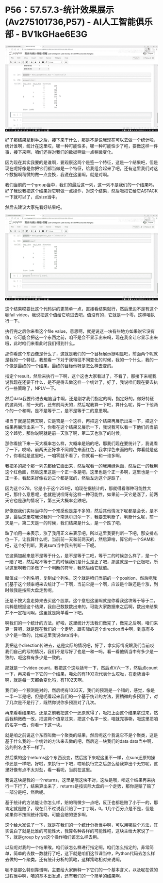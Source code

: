 # P56：57.57.3-统计效果展示(Av275101736,P57) - AI人工智能俱乐部 - BV1kGHae6E3G

![](img/a0aae745a868273ca301af4876279998_0.png)

好了那结果拿到手之后，接下来干什么，那是不是说我现在可以去做一个统计啦，统计谁啊，统计在这里哎，哪一种可能性多，哪一种可能性少了吧，要做这样一件事，接下来啊，咱们还得对我们的数据啊做一点稍微变化。

因为现在其实我要的是谁啊，要观察这两个是签一个特征，这是一个结果吧，但是现在呢好像是你把它们都当做是一个特征，给我组合起来了吧，还有这里我们对这个数据啊稍微的做一点变换，我说在这里啊，就是对啊。

我们当前的一个group当中，我们的最后这一列，这一列不是我们的一个结果吗，好了我说我把这个结果对它呀做一点操作，对这个结果，然后呃把它给它ASTACK一下就可以了，点size当中。

然后去建议大家先看好结果吧。

![](img/a0aae745a868273ca301af4876279998_2.png)

这个结果哎要比这个代码讲的更简单一点，直接看结果就行，然后里边不是有这个呃fail video，我说把这个值给它填进去吧，值没有的，它就是一个零，这样咱执行一下。

执行完之后你来看这个file value，意思啊，就是说这一块有些地方如果说它没有值，它可能会把这一个东西之前，咱不是会不显示出来吗，现在我全让它显示出来哦，此时咱们来看此时我们得到什么。

那你看这个东西像是什么了，这就是我们的一个目标展示挺明显吧，前面两个呢就是我的一个特征，我想看一下对于我特征不同变化的时候，我的一个什么，我的一个像是最终的一个结果，最终的目标他呀是怎么样去变的。

指定个result，然后来执行一下啊，这个这也大家看过了，不看了，那接下来呢我说我现在还要干什么，是不是得去做这样一个统计了，好了，我说咱们现在要去执行一些策略了，NPLV一下。

然后data我要传进去电脑当中啊，还是刚才我们指定的啊，指定好的，做好特征的这两列，前一天的，还有前两天的，然后呢我算一下吧，算什么呢，算一下他两个的一个和啊，是不是等于二，是不是等于二的意思啊。

相当于就是前两天啊，它是否是一个这样，再把这个结果再展示出来一下，把这个结果再展示出来一下，你看在这个结果又展示一下，我说我可以看一下他们的当前这个趋势，那你说啊就是前一天涨了啊，第二天也涨了的时候。

那你看接下来一天大概率怎么样，大概率是赔的吧，那我们现在要统计了，我说看了一下，哎呦，前两天正好拿不同颜色来画红色，我拿绿色来画陪的，你看就是这个，你看就是这里吧，一咱零就不看了，你就看一和一谁多啊。

我把多的那个那一列先都给它画出来，然后呢看一的我用绿色画，然后正一的我用这个红色画，然后这里这是一个正一多是吧，这里也是个正一多啊，这里也是一个正一多，看起来好像右边三个都是涨的，然后左边这个是跌了。

因为这个278，它是小于这个251吧，咱现在据统计的，那就得看哪种可能性大吧，那什么意思呢，也就是说哎呀有这样一种可能性，如果前一天它是涨了，前两天它也是涨的情况下，第三天大概率会跌吧。

好像跟我们实际当中的一个预感也是差不多的，然后其他情况下呢都是会长，是不是，最后这里哎我说我列一个南派尔贝尔一下，我要去判断了，判断什么呢，前一天是一，第二天是一的时候，我们结果是什么，是一个跌了吧。

跌了咱用一来表示，涨了我用正义来表示吧，所以这里我要判断一下吧，那安排点位一下，让我算什么呢，当前前一天和前两天的，然后算啥，算它的一个SAM和吧，这个好判断，我说sum当中我去判断一下呃。

它这俩加起来是不是等于什么，是不是等于二吧，等于二的时候怎么样了，是一个一赔了吧，然后呢不等于二的时候我们是什么是正了吧，那这就是一个正极吧，所以这里啊我们多做了一个判断的符号，我然后给它赋值。

赋值成一个列名吧，复制成个列名，这个就是咱们当前的一个position，然后呃我们基于这个频率吧来去统计了一下啊，当前它是一个啊，应该是个跌还是个涨，到时候我是按照大盘走势呢。

还是不按大盘走势来去买这个股票，这个意思这里啊就是你看我这块等于等于二，纯粹是根据这个结果，我自己数数数出来的，可能大家数据来之后啊，数出来结果并不一定相同啊，这里就是简单看一下吧。

啊我们的一个统计的方法，好啦，这里统计方法我们做完了，做完之后啊，咱们来算一算吧，就是现在我们的一个走势，跟实际的这个direction当中啊，到底有多少个是一致的，比如这里我说data当中。

我把这个direction传进去，这是实际的情况吧，好了，拿实际情况跟我们当前哎我们自己的写的情况，我们不是写好了也是一和一吗，看一看他俩当中有多少是一致的，呃这样有多少是一致的。

那就是一个video count，我把这个这块括号一下，然后点V六一下，然后点count一下，再来看一下它的一个结果，嘶处的有1102次代表什么哎呦，在走势当中啊，就是每一天都会变化吗，有1102天啊。

我们的一个预测是对的，然后呢有1033天，我们的预测是一个错的，感觉，像是一半一半是吧，但是呃看起来我们的一个基于统计的方法，要稍微的多预测了，对了几次是不是行了，既然你说你多预测对了几次。

再来看看结果吧，还是之前我把这个一还原就得了，呃把上面这个结果拿过来，然后我稍微改一改，把这两个值拿过来，把这个名字一改，咱就完事嘶，呃这里把咱的名字一改，你看一下这一块。

就是咱之前说这个东西叫做一个聚类的结果，然后呢这个我说它不是个聚类，这是基于什么我的一个统计的方法来去做的吧，然后这一块我们的data data当中啊，选的列名也不一样了。

然后乘的这个returns这个东西没变，然后接下来呢这里不一样，点sum还原的操作还是一样吧，好啦，来执行一下吧，哎呦执行完之后怎么给我算出个无穷呢，这里好像有点不太对劲，看一看呃，当前在这里。

我说这块是我的一个returns，这里是哦这块不对，这块是哦，咱这个结果再来执行一下行了，结果算出来了，returns是按实际大盘的一个走势，那你是赔了赔了一部分是吧，然后呢。

基于统计的方法能让你怎么样，赔的稍微少一点吧，反正也都是赔了小于一的，那肯定就是赔了，现在只不过说我只赔了一丁丁啊，0。1几个百分点是不是，但是如果你不按照统计策略，可能会赔的更多啊。

这个给大家说了一下，就是在我们的一个统计分析当中啊，可以用哪些个方法，其实说白了就是比谁的可能性大，我算各种各样的可能性吧，这块主给大家说了一下，就是group by ye这个操作咱们该怎么样去用。

以及呢对我的一个结果唉，咱们该怎么样进行指定啊，咱们怎么指定的，非常简单，简单的去数一数就行了吧，这下就是咱们这节课当中，Python代码去怎么样去做的一个聚类，还有统计分析的策略，这样策略相对来说啊。

呃不是那么特别靠谱啊，主要给大家解释一下它们的一个基本含义，以及呢在做的过程当中啊，咱的基本出发点，还有我们的一个简单的结果啊。

